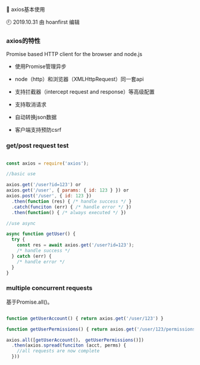 🐾 axios基本使用

🕘 2019.10.31 由 hoanfirst 编辑


### axios的特性

Promise based HTTP client for the browser and node.js

- 使用Promise管理异步

- node（http）和浏览器（XMLHttpRequest）同一套api

- 支持拦截器（intercept request and response）等高级配置

- 支持取消请求

- 自动转换json数据

- 客户端支持预防csrf


### get/post request test

```javascript

const axios = require('axios');

//basic use

axios.get('/user?id=123') or
axios.get('/user', { params: { id: 123 } }) or
axios.post('/user', { id: 123 })
  .then(function (res) { /* handle success */ }
  .catch(funciton (err) { /* handle error */ })
  .then(function() { /* always executed */ })

//use async

async function getUser() {
  try {
    const res = await axios.get('/user?id=123');
    /* handle success */
  } catch (err) {
    /* handle error */
  }
}

```

### multiple concurrent requests 

基于Promise.all()。

```javascript

function getUserAccount() { return axios.get('/user/123') }

function getUserPermissions() { return axios.get('/user/123/permissions') }

axios.all([getUserAccount()， getUserPermissions()])
  .then(axios.spread(funciton (acct, perms) {
    //all requests are now complete
  }))

```
